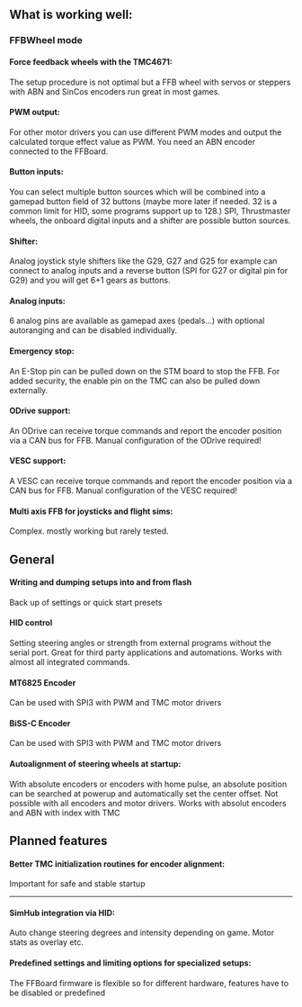 ## What is working well:
### FFBWheel mode

#### Force feedback wheels with the TMC4671:
The setup procedure is not optimal but a FFB wheel with servos or steppers with ABN and SinCos encoders run great in most games.

#### PWM output:
For other motor drivers you can use different PWM modes and output the calculated torque effect value as PWM. You need an ABN encoder connected to the FFBoard.

#### Button inputs:
You can select multiple button sources which will be combined into a gamepad button field of 32 buttons (maybe more later if needed. 32 is a common limit for HID, some programs support up to 128.)
SPI, Thrustmaster wheels, the onboard digital inputs and a shifter are possible button sources.

#### Shifter:
Analog joystick style shifters like the G29, G27 and G25 for example can connect to analog inputs and a reverse button (SPI for G27 or digital pin for G29) and you will get 6+1 gears as buttons.

#### Analog inputs:
6 analog pins are available as gamepad axes (pedals...) with optional autoranging and can be disabled individually.

#### Emergency stop:
An E-Stop pin can be pulled down on the STM board to stop the FFB.
For added security, the enable pin on the TMC can also be pulled down externally.

#### ODrive support:
An ODrive can receive torque commands and report the encoder position via a CAN bus for FFB.
Manual configuration of the ODrive required!

#### VESC support:
A VESC can receive torque commands and report the encoder position via a CAN bus for FFB.
Manual configuration of the VESC required!




#### Multi axis FFB for joysticks and flight sims:
Complex. mostly working but rarely tested.

## General

#### Writing and dumping setups into and from flash
Back up of settings or quick start presets

#### HID control
Setting steering angles or strength from external programs without the serial port.
Great for third party applications and automations.
Works with almost all integrated commands.

#### MT6825 Encoder
Can be used with SPI3 with PWM and TMC motor drivers

#### BiSS-C Encoder
Can be used with SPI3 with PWM and TMC motor drivers

#### Autoalignment of steering wheels at startup:
With absolute encoders or encoders with home pulse, an absolute position can be searched at powerup and automatically set the center offset. Not possible with all encoders and motor drivers. Works with absolut encoders and ABN with index with TMC

## Planned features

#### Better TMC initialization routines for encoder alignment:
Important for safe and stable startup

***


#### SimHub integration via HID:
Auto change steering degrees and intensity depending on game. Motor stats as overlay etc.

#### Predefined settings and limiting options for specialized setups:
The FFBoard firmware is flexible so for different hardware, features have to be disabled or predefined


